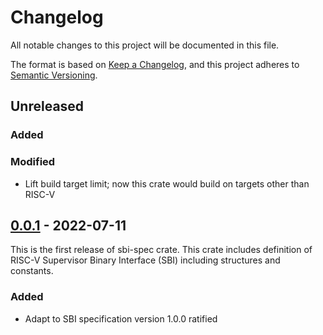 # Changelog

All notable changes to this project will be documented in this file.

The format is based on [Keep a Changelog](https://keepachangelog.com/en/1.0.0/), and this project adheres
to [Semantic Versioning](https://semver.org/spec/v2.0.0.html).

## Unreleased

### Added

### Modified
- Lift build target limit; now this crate would build on targets other than RISC-V

## [0.0.1] - 2022-07-11

This is the first release of sbi-spec crate. This crate includes definition of RISC-V Supervisor Binary Interface (SBI) including structures and constants.

### Added
- Adapt to SBI specification version 1.0.0 ratified

[Unreleased]: https://github.com/rustsbi/sbi-spec/compare/v0.0.1...HEAD
[0.0.1]: https://github.com/rustsbi/sbi-spec/releases/tag/v0.0.1
